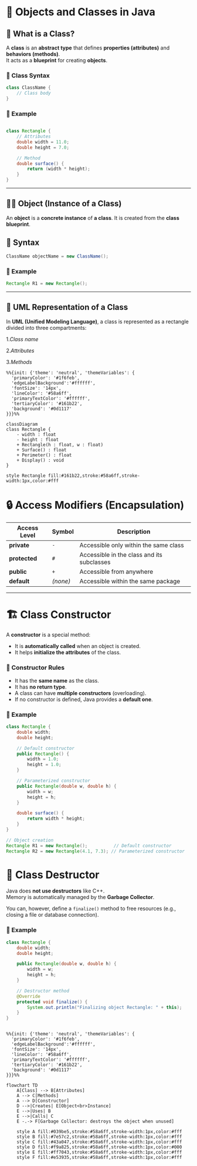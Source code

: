 # 🧱 Objects and Classes in Java

## 📘 What is a Class?

A **class** is an **abstract type** that defines **properties (attributes)** and **behaviors (methods)**.  
It acts as a **blueprint** for creating **objects**.

### 🧩 Class Syntax


```java
class ClassName {
    // Class body
}
```
### 🧮 Example
```java

class Rectangle {
    // Attributes
    double width = 11.0;
    double height = 7.0;

    // Method
    double surface() {
        return (width * height);
    }
}
```
---
## 🧍‍♂️ Object (Instance of a Class)
An **object** is a **concrete instance** of **a class**.
It is created from the **class blueprint**.

## 🧩 Syntax
```java
ClassName objectName = new ClassName();
```
### 🧮 Example
```java
Rectangle R1 = new Rectangle();

```
---
## 🧭 UML Representation of a Class
In **UML (Unified Modeling Language)**, a class is represented as a rectangle divided into three compartments:

1.*Class name*

2.*Attributes*

3.*Methods*

```mermaid
%%{init: {'theme': 'neutral', 'themeVariables': {
  'primaryColor': '#1f6feb',
  'edgeLabelBackground':'#ffffff',
  'fontSize': '14px',
  'lineColor': '#58a6ff',
  'primaryTextColor': '#ffffff',
  'tertiaryColor': '#161b22',
  'background': '#0d1117'
}}}%%

classDiagram
class Rectangle {
    - width : float
    - height : float
    + Rectangle(h : float, w : float)
    + Surface() : float
    + Perimeter() : float
    + Display() : void
}

style Rectangle fill:#161b22,stroke:#58a6ff,stroke-width:1px,color:#fff
```
# 🔒 Access Modifiers (Encapsulation)


| Access Level | Symbol | Description |
|--------------|--------|-------------|
| **private**   | `-`   | Accessible only within the same class |
| **protected** | `#`   | Accessible in the class and its subclasses |
| **public**    | `+`   | Accessible from anywhere |
| **default**   | _(none)_ | Accessible within the same package |

---

# 🏗️ Class Constructor

A **constructor** is a special method:

- It is **automatically called** when an object is created.
- It helps **initialize the attributes** of the class.

### 🧩 Constructor Rules

- It has the **same name** as the class.
- It has **no return type**.
- A class can have **multiple constructors** (overloading).
- If no constructor is defined, Java provides a **default one**.

### 🧮 Example

```java
class Rectangle {
    double width;
    double height;

    // Default constructor
    public Rectangle() {
        width = 1.0;
        height = 1.0;
    }

    // Parameterized constructor
    public Rectangle(double w, double h) {
        width = w;
        height = h;
    }

    double surface() {
        return width * height;
    }
}

// Object creation
Rectangle R1 = new Rectangle();          // Default constructor
Rectangle R2 = new Rectangle(4.1, 7.3); // Parameterized constructor
```
# 🧹 Class Destructor

Java does **not use destructors** like C++.  
Memory is automatically managed by the **Garbage Collector**.

You can, however, define a `finalize()` method to free resources (e.g., closing a file or database connection).

### 🧮 Example

```java
class Rectangle {
    double width;
    double height;

    public Rectangle(double w, double h) {
        width = w;
        height = h;
    }

    // Destructor method
    @Override
    protected void finalize() {
        System.out.println("Finalizing object Rectangle: " + this);
    }
}
```

```mermaid

%%{init: {'theme': 'neutral', 'themeVariables': {
  'primaryColor': '#1f6feb',
  'edgeLabelBackground':'#ffffff',
  'fontSize': '14px',
  'lineColor': '#58a6ff',
  'primaryTextColor': '#ffffff',
  'tertiaryColor': '#161b22',
  'background': '#0d1117'
}}}%%

flowchart TD
    A[Class] --> B[Attributes]
    A --> C[Methods]
    A --> D[Constructor]
    D -->|Creates| E[Object<br>Instance]
    E -->|Uses| B
    E -->|Calls| C
    E -.-> F[Garbage Collector: destroys the object when unused]

    style A fill:#039be5,stroke:#58a6ff,stroke-width:1px,color:#fff
    style B fill:#7e57c2,stroke:#58a6ff,stroke-width:1px,color:#fff
    style C fill:#43a047,stroke:#58a6ff,stroke-width:1px,color:#fff
    style D fill:#f9a825,stroke:#58a6ff,stroke-width:1px,color:#000
    style E fill:#ff7043,stroke:#58a6ff,stroke-width:1px,color:#fff
    style F fill:#e53935,stroke:#58a6ff,stroke-width:1px,color:#fff
